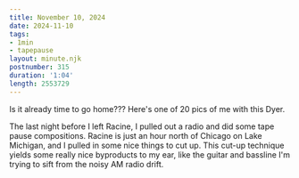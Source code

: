 ```yaml
---
title: November 10, 2024
date: 2024-11-10
tags:
- 1min
- tapepause
layout: minute.njk
postnumber: 315
duration: '1:04'
length: 2553729
---
```

Is it already time to go home??? Here's one of 20 pics of me with this Dyer. 

The last night before I left Racine, I pulled out a radio and did some tape pause compositions. Racine is just an hour north of Chicago on Lake Michigan, and I pulled in some nice things to cut up. This cut-up technique yields some really nice byproducts to my ear, like the guitar and bassline I'm trying to sift from the noisy AM radio drift. 